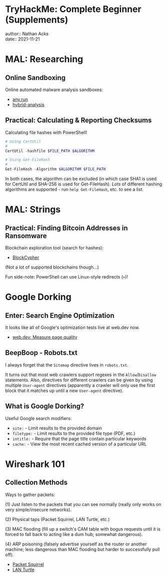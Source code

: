 # TryHackMe: Complete Beginner (Supplements)

author:: Nathan Acks  
date:: 2021-11-21

# MAL: Researching

## Online Sandboxing

Online automated malware analysis sandboxes:

* [any.run](https://any.run/)
* [hybrid-analysis](https://hybrid-analysis.com/)

## Practical: Calculating & Reporting Checksums

Calculating file hashes with PowerShell!

```powershell
# Using CertUtil
#
CertUtil -hashfile $FILE_PATH $ALGORITHM

# Using Get-FileHash
#
Get-FileHash -Algorithm $ALGORITHM $FILE_PATH
```

In both cases, the algorithm can be excluded (in which case SHA1 is used for CertUtil and SHA-256 is used for Get-FileHash). *Lots* of different hashing algorithms are supported - run `help Get-FileHash`, etc. to see a list.

# MAL: Strings

## Practical: Finding Bitcoin Addresses in Ransomware

Blockchain exploration tool (search for hashes):

* [BlockCypher](https://live.blockcypher.com/)

(Not a lot of supported blockchains though...)

Fun side-note: PowerShell can use Linux-style redirects (`>`)!

# Google Dorking

## Enter: Search Engine Optimization

It looks like all of Google's optimization tests live at web.dev now.

* [web.dev: Measure page quality](https://web.dev/measure/)

## BeepBoop - Robots.txt

I always forget that the `Sitemap` directive lives in `robots.txt`.

It turns out that most web crawlers support regexes in the `Allow`/`Disallow` statements. Also, directives for different crawlers can be given by using multiple `User-agent` directives (apparently a crawler will only use the first block that it matches up until a new `User-agent` directive).

## What is Google Dorking?

Useful Google search modifiers:

* `site:` - Limit results to the provided domain
* `filetype:` - Limit results to the provided file type (PDF, etc.)
* `intitle:` - Require that the page title contain particular keywords
* `cache:` - View the most recent cached version of a particular URL

# Wireshark 101

## Collection Methods

Ways to gather packets:

(1) Just listen to the packets that you can see normally (really only works on very simple/insecure networks).

(2) Physical taps (Packet Squirrel, LAN Turtle, etc.)

(3) MAC flooding (fill up a switch's CAM table with bogus requests until it is forced to fall back to acting like a dum hub; somewhat dangerous).

(4) ARP poisoning (falsely advertise yourself as the router or another machine; less dangerous than MAC flooding but harder to successfully pull off).

* [Packet Squirrel](https://hak5.org/products/packet-squirrel)
* [LAN Turtle](https://hak5.org/products/lan-turtle)
